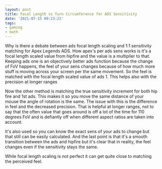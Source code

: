 ```yaml
---
layout: post
title: Focal Length vs Turn Circumference for ADS Sensitivity
date: '2021-07-15 09:23:21'
tags:
- gaming
- math
---
```


Why is there a debate between ads focal length scaling and 1:1 sensitivity matching for Apex Legends ADS. How apex's per ads sens works is it's a focal length scaled value from hipfire and the value is a multiplier to that. Keeping ads one is an objectively better ads function because the change of FoV happens, the feel of your sens changes because of how much more stuff is moving across your screen per the same movement. So the feel is matched with the focal length scaled value of ads 1. This helps also with the precision at longer ranges

Now the other method is matching the true sensitivity increment for both hip fire and 1st ads. This makes it so you move the same distance of your mouse the angle of rotation is the same. The issue with this is the difference in feel and the decreased precision. That is helpful at longer ranges, not to say that the often value that goes around is off a lot of the time for 110 degrees FoV and is defiantly off when different aspect ratios are taken into account.

It's also used so you can know the exact sens of your ads to change but that still can be easily calculated. And the last point is that it's a smooth transition between the ads and hipfire but it's clear that in reality, the feel changes even if the sensitivity stays the same.

While focal length scaling is not perfect it can get quite close to matching the perceived feel.

